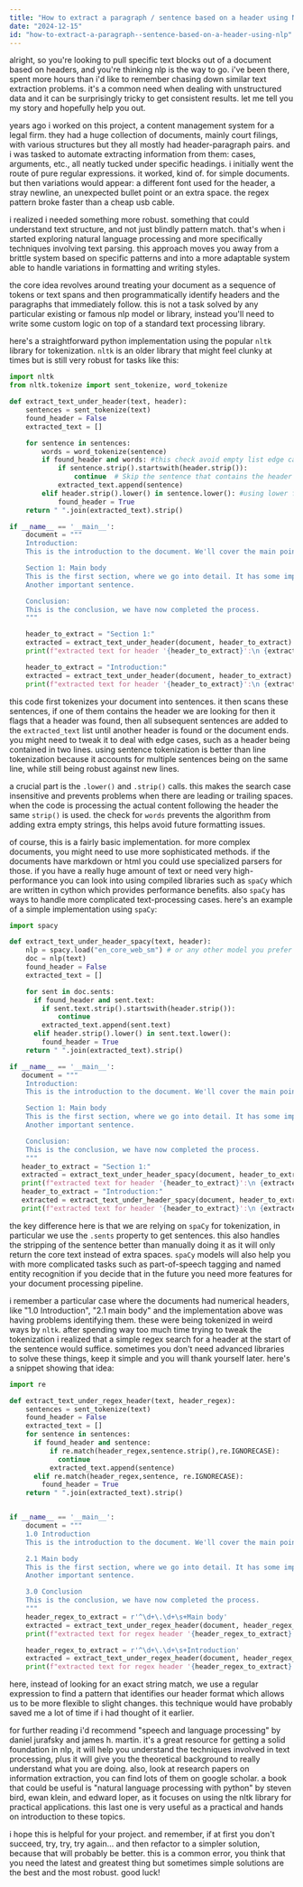 ```yaml
---
title: "How to extract a paragraph / sentence based on a header using NLP?"
date: "2024-12-15"
id: "how-to-extract-a-paragraph--sentence-based-on-a-header-using-nlp"
---
```


alright, so you're looking to pull specific text blocks out of a document based on headers, and you're thinking nlp is the way to go. i've been there, spent more hours than i'd like to remember chasing down similar text extraction problems. it's a common need when dealing with unstructured data and it can be surprisingly tricky to get consistent results. let me tell you my story and hopefully help you out.

years ago i worked on this project, a content management system for a legal firm. they had a huge collection of documents, mainly court filings, with various structures but they all mostly had header-paragraph pairs. and i was tasked to automate extracting information from them: cases, arguments, etc., all neatly tucked under specific headings. i initially went the route of pure regular expressions. it worked, kind of. for simple documents. but then variations would appear: a different font used for the header, a stray newline, an unexpected bullet point or an extra space. the regex pattern broke faster than a cheap usb cable.

i realized i needed something more robust. something that could understand text structure, and not just blindly pattern match. that's when i started exploring natural language processing and more specifically techniques involving text parsing. this approach moves you away from a brittle system based on specific patterns and into a more adaptable system able to handle variations in formatting and writing styles.

the core idea revolves around treating your document as a sequence of tokens or text spans and then programmatically identify headers and the paragraphs that immediately follow. this is not a task solved by any particular existing or famous nlp model or library, instead you'll need to write some custom logic on top of a standard text processing library.

here's a straightforward python implementation using the popular `nltk` library for tokenization. `nltk` is an older library that might feel clunky at times but is still very robust for tasks like this:

```python
import nltk
from nltk.tokenize import sent_tokenize, word_tokenize

def extract_text_under_header(text, header):
    sentences = sent_tokenize(text)
    found_header = False
    extracted_text = []

    for sentence in sentences:
        words = word_tokenize(sentence)
        if found_header and words: #this check avoid empty list edge cases
            if sentence.strip().startswith(header.strip()):
                continue  # Skip the sentence that contains the header if we're already extracting text
            extracted_text.append(sentence)
        elif header.strip().lower() in sentence.lower(): #using lower for case insensitive matching
            found_header = True
    return " ".join(extracted_text).strip()

if __name__ == '__main__':
    document = """
    Introduction:
    This is the introduction to the document. We'll cover the main points.

    Section 1: Main body
    This is the first section, where we go into detail. It has some important information.
    Another important sentence.

    Conclusion:
    This is the conclusion, we have now completed the process.
    """

    header_to_extract = "Section 1:"
    extracted = extract_text_under_header(document, header_to_extract)
    print(f"extracted text for header '{header_to_extract}':\n {extracted}")

    header_to_extract = "Introduction:"
    extracted = extract_text_under_header(document, header_to_extract)
    print(f"extracted text for header '{header_to_extract}':\n {extracted}")

```

this code first tokenizes your document into sentences. it then scans these sentences, if one of them contains the header we are looking for then it flags that a header was found, then all subsequent sentences are added to the `extracted_text` list until another header is found or the document ends. you might need to tweak it to deal with edge cases, such as a header being contained in two lines. using sentence tokenization is better than line tokenization because it accounts for multiple sentences being on the same line, while still being robust against new lines.

a crucial part is the `.lower()` and `.strip()` calls. this makes the search case insensitive and prevents problems when there are leading or trailing spaces. when the code is processing the actual content following the header the same `strip()` is used. the check for `words` prevents the algorithm from adding extra empty strings, this helps avoid future formatting issues.

of course, this is a fairly basic implementation. for more complex documents, you might need to use more sophisticated methods. if the documents have markdown or html you could use specialized parsers for those. if you have a really huge amount of text or need very high-performance you can look into using compiled libraries such as `spaCy` which are written in cython which provides performance benefits. also `spaCy` has ways to handle more complicated text-processing cases. here's an example of a simple implementation using `spaCy`:

```python
import spacy

def extract_text_under_header_spacy(text, header):
    nlp = spacy.load("en_core_web_sm") # or any other model you prefer
    doc = nlp(text)
    found_header = False
    extracted_text = []

    for sent in doc.sents:
      if found_header and sent.text:
        if sent.text.strip().startswith(header.strip()):
            continue
        extracted_text.append(sent.text)
      elif header.strip().lower() in sent.text.lower():
        found_header = True
    return " ".join(extracted_text).strip()

if __name__ == '__main__':
   document = """
    Introduction:
    This is the introduction to the document. We'll cover the main points.

    Section 1: Main body
    This is the first section, where we go into detail. It has some important information.
    Another important sentence.

    Conclusion:
    This is the conclusion, we have now completed the process.
    """
   header_to_extract = "Section 1:"
   extracted = extract_text_under_header_spacy(document, header_to_extract)
   print(f"extracted text for header '{header_to_extract}':\n {extracted}")
   header_to_extract = "Introduction:"
   extracted = extract_text_under_header_spacy(document, header_to_extract)
   print(f"extracted text for header '{header_to_extract}':\n {extracted}")

```
the key difference here is that we are relying on `spaCy` for tokenization, in particular we use the `.sents` property to get sentences. this also handles the stripping of the sentence better than manually doing it as it will only return the core text instead of extra spaces. `spaCy` models will also help you with more complicated tasks such as part-of-speech tagging and named entity recognition if you decide that in the future you need more features for your document processing pipeline.

i remember a particular case where the documents had numerical headers, like "1.0 Introduction", "2.1 main body" and the implementation above was having problems identifying them. these were being tokenized in weird ways by `nltk`. after spending way too much time trying to tweak the tokenization i realized that a simple regex search for a header at the start of the sentence would suffice. sometimes you don't need advanced libraries to solve these things, keep it simple and you will thank yourself later. here's a snippet showing that idea:

```python
import re

def extract_text_under_regex_header(text, header_regex):
    sentences = sent_tokenize(text)
    found_header = False
    extracted_text = []
    for sentence in sentences:
      if found_header and sentence:
          if re.match(header_regex,sentence.strip(),re.IGNORECASE):
            continue
          extracted_text.append(sentence)
      elif re.match(header_regex,sentence, re.IGNORECASE):
        found_header = True
    return " ".join(extracted_text).strip()


if __name__ == '__main__':
    document = """
    1.0 Introduction
    This is the introduction to the document. We'll cover the main points.

    2.1 Main body
    This is the first section, where we go into detail. It has some important information.
    Another important sentence.

    3.0 Conclusion
    This is the conclusion, we have now completed the process.
    """
    header_regex_to_extract = r'^\d+\.\d+\s+Main body'
    extracted = extract_text_under_regex_header(document, header_regex_to_extract)
    print(f"extracted text for regex header '{header_regex_to_extract}':\n {extracted}")

    header_regex_to_extract = r'^\d+\.\d+\s+Introduction'
    extracted = extract_text_under_regex_header(document, header_regex_to_extract)
    print(f"extracted text for regex header '{header_regex_to_extract}':\n {extracted}")

```
here, instead of looking for an exact string match, we use a regular expression to find a pattern that identifies our header format which allows us to be more flexible to slight changes. this technique would have probably saved me a lot of time if i had thought of it earlier.

for further reading i'd recommend "speech and language processing" by daniel jurafsky and james h. martin. it's a great resource for getting a solid foundation in nlp, it will help you understand the techniques involved in text processing, plus it will give you the theoretical background to really understand what you are doing. also, look at research papers on information extraction, you can find lots of them on google scholar. a book that could be useful is "natural language processing with python" by steven bird, ewan klein, and edward loper, as it focuses on using the nltk library for practical applications. this last one is very useful as a practical and hands on introduction to these topics.

i hope this is helpful for your project. and remember, if at first you don't succeed, try, try, try again… and then refactor to a simpler solution, because that will probably be better. this is a common error, you think that you need the latest and greatest thing but sometimes simple solutions are the best and the most robust. good luck!
